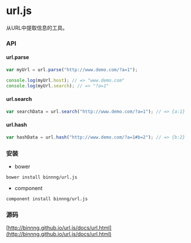 url.js
======

从URL中提取信息的工具。

### API

#### url.parse

```javascript
var myUrl = url.parse("http://www.demo.com/?a=1");

console.log(myUrl.host); // => "www.demo.com"
console.log(myUrl.search); // => "?a=1"
```

#### url.search

```javascript
var searchData = url.search("http://www.demo.com/?a=1"); // => {a:1}
```
#### url.hash

```javascript
var hashData = url.hash("http://www.demo.com/?a=1#b=2"); // => {b:2}
```

### 安装

* bower
```
bower install binnng/url.js
```

* component
```
component install binnng/url.js
```

### 源码
[http://binnng.github.io/url.js/docs/url.html](http://binnng.github.io/url.js/docs/url.html)
